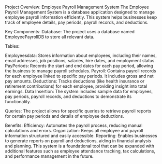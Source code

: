 Project Overview: Employee Payroll Management System
The Employee Payroll Management System is a database application designed to manage employee payroll information efficiently.
This system helps businesses keep track of employee details, pay periods, payroll records, and deductions.

Key Components:
Database: The project uses a database named EmployeePayrollDB to store all relevant data.

Tables:

Employeesdata: Stores information about employees, including their names, email addresses, job positions, salaries, hire dates, and employment status.
PayPeriods: Records the start and end dates for each pay period, allowing the business to manage payroll schedules.
Payroll: Contains payroll records for each employee linked to specific pay periods. It includes gross and net pay amounts.
Deductions: Tracks deductions (like health insurance or retirement contributions) for each employee, providing insight into total earnings.
Data Insertion: The system includes sample data for employees, pay periods, payroll records, and deductions to demonstrate its functionality.

Queries: The project allows for specific queries to retrieve payroll reports for certain pay periods and details of employee deductions.

Benefits:
Efficiency: Automates the payroll process, reducing manual calculations and errors.
Organization: Keeps all employee and payroll information structured and easily accessible.
Reporting: Enables businesses to generate reports on payroll and deductions, aiding in financial analysis and planning.
This system is a foundational tool that can be expanded with additional features such as employee attendance tracking, 
tax calculations, and performance management in the future.






